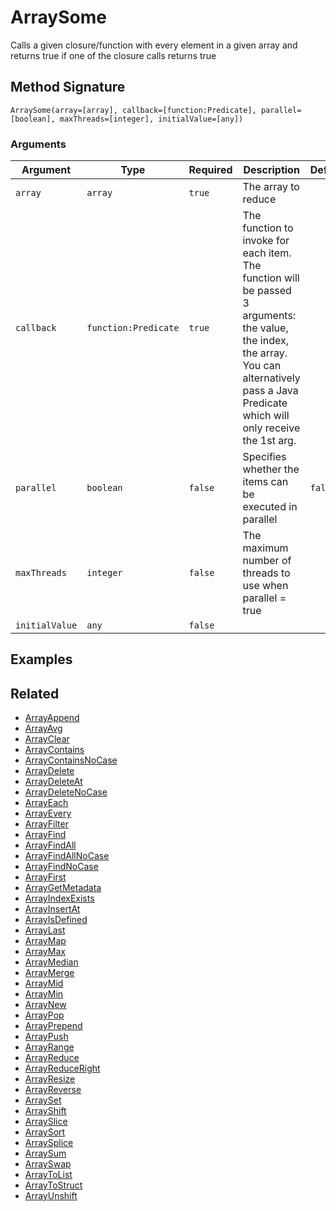 # ArraySome

Calls a given closure/function with every element in a given array and returns true if one of the closure calls returns true

## Method Signature

```
ArraySome(array=[array], callback=[function:Predicate], parallel=[boolean], maxThreads=[integer], initialValue=[any])
```

### Arguments

| Argument       | Type                 | Required | Description                                                                                                                                                                                      | Default |
| -------------- | -------------------- | -------- | ------------------------------------------------------------------------------------------------------------------------------------------------------------------------------------------------ | ------- |
| `array`        | `array`              | `true`   | The array to reduce                                                                                                                                                                              |         |
| `callback`     | `function:Predicate` | `true`   | The function to invoke for each item. The function will be passed 3 arguments: the value, the index, the array. You can alternatively pass a Java Predicate which will only receive the 1st arg. |         |
| `parallel`     | `boolean`            | `false`  | Specifies whether the items can be executed in parallel                                                                                                                                          | `false` |
| `maxThreads`   | `integer`            | `false`  | The maximum number of threads to use when parallel = true                                                                                                                                        |         |
| `initialValue` | `any`                | `false`  |                                                                                                                                                                                                  |         |

## Examples

## Related

* [ArrayAppend](arrayappend.md)
* [ArrayAvg](arrayavg.md)
* [ArrayClear](arrayclear.md)
* [ArrayContains](arraycontains.md)
* [ArrayContainsNoCase](arraycontainsnocase.md)
* [ArrayDelete](arraydelete.md)
* [ArrayDeleteAt](arraydeleteat.md)
* [ArrayDeleteNoCase](arraydeletenocase.md)
* [ArrayEach](arrayeach.md)
* [ArrayEvery](arrayevery.md)
* [ArrayFilter](arrayfilter.md)
* [ArrayFind](arrayfind.md)
* [ArrayFindAll](arrayfindall.md)
* [ArrayFindAllNoCase](arrayfindallnocase.md)
* [ArrayFindNoCase](arrayfindnocase.md)
* [ArrayFirst](arrayfirst.md)
* [ArrayGetMetadata](arraygetmetadata.md)
* [ArrayIndexExists](arrayindexexists.md)
* [ArrayInsertAt](arrayinsertat.md)
* [ArrayIsDefined](arrayisdefined.md)
* [ArrayLast](arraylast.md)
* [ArrayMap](arraymap.md)
* [ArrayMax](arraymax.md)
* [ArrayMedian](arraymedian.md)
* [ArrayMerge](arraymerge.md)
* [ArrayMid](arraymid.md)
* [ArrayMin](arraymin.md)
* [ArrayNew](arraynew.md)
* [ArrayPop](arraypop.md)
* [ArrayPrepend](arrayprepend.md)
* [ArrayPush](arraypush.md)
* [ArrayRange](arrayrange.md)
* [ArrayReduce](arrayreduce.md)
* [ArrayReduceRight](arrayreduceright.md)
* [ArrayResize](arrayresize.md)
* [ArrayReverse](arrayreverse.md)
* [ArraySet](arrayset.md)
* [ArrayShift](arrayshift.md)
* [ArraySlice](arrayslice.md)
* [ArraySort](arraysort.md)
* [ArraySplice](arraysplice.md)
* [ArraySum](arraysum.md)
* [ArraySwap](arrayswap.md)
* [ArrayToList](arraytolist.md)
* [ArrayToStruct](arraytostruct.md)
* [ArrayUnshift](arrayunshift.md)
